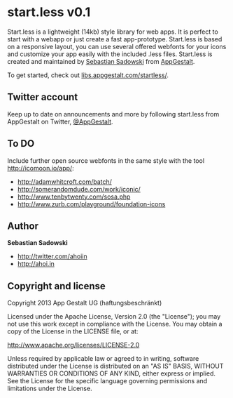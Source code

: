 # start.less v0.1

Start.less is a lightweight (14kb) style library for web apps.
It is perfect to start with a webapp or just create a fast app-prototype.
Start.less is based on a responsive layout, you can use several offered webfonts for your icons and customize your app easily with the included .less files.
Start.less is created and maintained by [Sebastian Sadowski](https://twitter.com/ahoiin) from [AppGestalt](http://www.appgestalt.com).

To get started, check out [libs.appgestalt.com/startless/](http://libs.appgestalt.com/startless/).




Twitter account
---------------
Keep up to date on announcements and more by following start.less from AppGestalt on Twitter, [@AppGestalt](https://twitter.com/AppGestalt).


 

To DO
----------
Include further open source webfonts 
in the same style with the tool http://icomoon.io/app/:
+ http://adamwhitcroft.com/batch/
+ http://somerandomdude.com/work/iconic/
+ http://www.tenbytwenty.com/sosa.php
+ http://www.zurb.com/playground/foundation-icons




Author
-------
**Sebastian Sadowski**
+ http://twitter.com/ahoiin
+ http://ahoi.in




Copyright and license
---------------------

Copyright 2013 App Gestalt UG (haftungsbeschränkt)

Licensed under the Apache License, Version 2.0 (the "License");
you may not use this work except in compliance with the License.
You may obtain a copy of the License in the LICENSE file, or at:

   http://www.apache.org/licenses/LICENSE-2.0

Unless required by applicable law or agreed to in writing, software
distributed under the License is distributed on an "AS IS" BASIS,
WITHOUT WARRANTIES OR CONDITIONS OF ANY KIND, either express or implied.
See the License for the specific language governing permissions and
limitations under the License.
